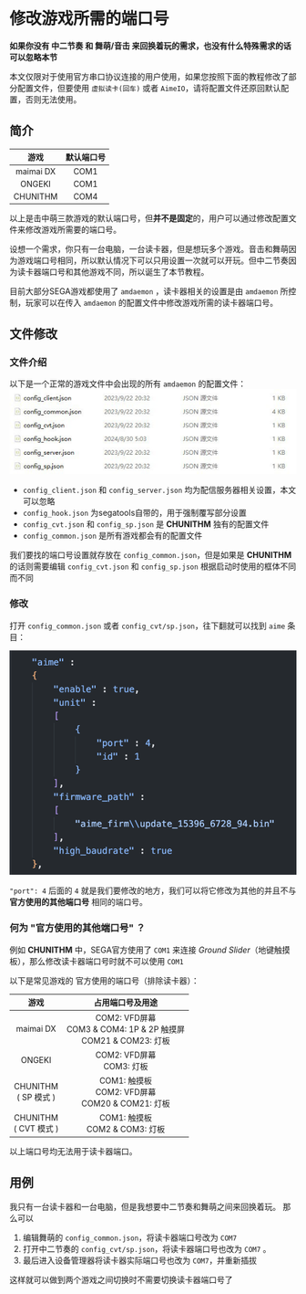 # 修改游戏所需的端口号

**如果你没有 中二节奏 和 舞萌/音击 来回换着玩的需求，也没有什么特殊需求的话可以忽略本节**

本文仅限对于使用官方串口协议连接的用户使用，如果您按照下面的教程修改了部分配置文件，但要使用 `虚拟读卡(回车)` 或者 `AimeIO`，请将配置文件还原回默认配置，否则无法使用。

## 简介
   | 游戏 | 默认端口号 |
   | :---: | :---: |
   |maimai DX | COM1 |
   |ONGEKI | COM1 |
   |CHUNITHM | COM4 |

以上是击中萌三款游戏的默认端口号，但**并不是固定**的，用户可以通过修改配置文件来修改游戏所需要的端口号。

设想一个需求，你只有一台电脑，一台读卡器，但是想玩多个游戏。音击和舞萌因为游戏端口号相同，所以默认情况下可以只用设置一次就可以开玩。但中二节奏因为读卡器端口号和其他游戏不同，所以诞生了本节教程。

目前大部分SEGA游戏都使用了 `amdaemon` ，读卡器相关的设置是由 `amdaemon` 所控制，玩家可以在传入 `amdaemon` 的配置文件中修改游戏所需的读卡器端口号。

## 文件修改
### 文件介绍
以下是一个正常的游戏文件中会出现的所有 `amdaemon` 的配置文件：
![amdcfg](assets/amdaemon_cfg.jpg)

* `config_client.json` 和 `config_server.json` 均为配信服务器相关设置，本文可以忽略
* `config_hook.json` 为segatools自带的，用于强制覆写部分设置
* `config_cvt.json` 和 `config_sp.json` 是 **CHUNITHM** 独有的配置文件
* `config_common.json` 是所有游戏都会有的配置文件

我们要找的端口号设置就存放在 `config_common.json`，但是如果是 **CHUNITHM** 的话则需要编辑 `config_cvt.json` 和 `config_sp.json` 根据启动时使用的框体不同而不同

### 修改
打开 `config_common.json` 或者 `config_cvt/sp.json`，往下翻就可以找到 `aime` 条目：

![amdcfg2](assets/amdaemon_cfg2.png)

`"port": 4` 后面的 `4` 就是我们要修改的地方，我们可以将它修改为其他的并且不与 **官方使用的其他端口号** 相同的端口号。

### 何为 "官方使用的其他端口号" ？

例如 **CHUNITHM** 中，SEGA官方使用了 `COM1` 来连接 *Ground Slider*（地键触摸板），那么修改读卡器端口号时就不可以使用 `COM1`

以下是常见游戏的 官方使用的端口号（排除读卡器）：

   | 游戏 | 占用端口号及用途 |
   | :---: | :---: |
   |maimai DX | COM2: VFD屏幕<br>COM3 & COM4: 1P & 2P 触摸屏<br>COM21 & COM23: 灯板 |
   |ONGEKI | COM2: VFD屏幕<br>COM3: 灯板 |
   |CHUNITHM<br>( SP 模式 ) | COM1: 触摸板<br>COM2: VFD屏幕<br>COM20 & COM21: 灯板 |
   |CHUNITHM<br>( CVT 模式 ) | COM1: 触摸板<br>COM2 & COM3: 灯板 |

以上端口号均无法用于读卡器端口。

## 用例

我只有一台读卡器和一台电脑，但是我想要中二节奏和舞萌之间来回换着玩。
那么可以
1. 编辑舞萌的 `config_common.json`，将读卡器端口号改为 `COM7` 
2. 打开中二节奏的 `config_cvt/sp.json`，将读卡器端口号也改为 `COM7` 。
3. 最后进入设备管理器将读卡器实际端口号也改为 `COM7`，并重新插拔

这样就可以做到两个游戏之间切换时不需要切换读卡器端口号了